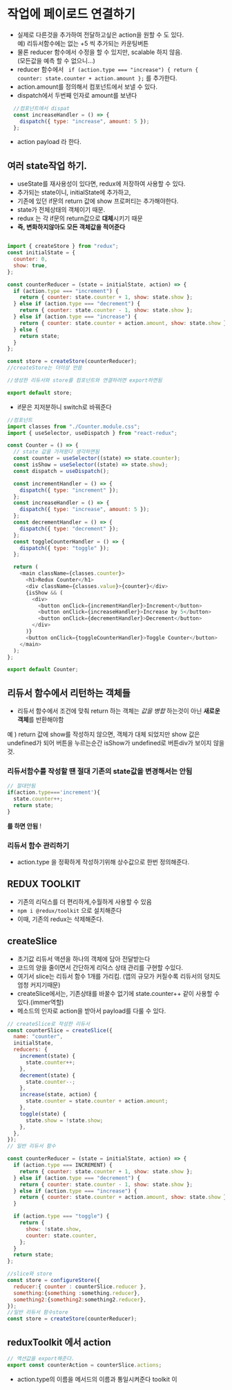 # 작업에 페이로드 연결하기
*  실제로 다른것을 추가하여 전달하고싶은 action을 원할 수 도 있다.  
예) 리듀서함수에는 없는 +5 씩 추가되는 카운팅버튼
* 물론 reducer 함수에서 수정을 할 수 있지만, scalable 하지 않음.  
  (모든값을 예측 할 수 없으니...)
* reducer 함수에서 
` if (action.type === "increase") {
  return { counter: state.counter + action.amount };` 를 추가한다.
* action.amount를 정의해서 컴포넌트에서 보낼 수 있다.
* dispatch에서 두번째 인자로 amount를 보낸다
```js
  //컴포넌트에서 dispat
  const increaseHandler = () => {
    dispatch({ type: "increase", amount: 5 });
  };
```
* action payload 라 한다. 

## 여러 state작업 하기.
*  useState를 재사용성이 있다면, redux에 저장하여 사용할 수 있다.
*  추가되는 state이니, initialState에 추가하고,
*  기존에 있던 if문의 return 값에 show 프로퍼티는 추가해야한다.
*  state가 전체상태의 객체이기 때문. 
*  redux 는 각 if문의 return값으로 **대체**시키기 때문
*  **즉, 변화하지않아도 모든 객체값을 적어준다** 

```js

import { createStore } from "redux";
const initialState = {
  counter: 0,
  show: true,
};

const counterReducer = (state = initialState, action) => {
  if (action.type === "increment") {
    return { counter: state.counter + 1, show: state.show };
  } else if (action.type === "decrement") {
    return { counter: state.counter - 1, show: state.show };
  } else if (action.type === "increase") {
    return { counter: state.counter + action.amount, show: state.show };
  } else {
    return state;
  }
};

const store = createStore(counterReducer);
//createStore는 더이상 안씀

//생성한 리듀서와 store를 컴포넌트와 연결하려면 export하면됨

export default store;

```
* if문은 지저분하니 switch로 바꿔준다

```js
//컴포넌트
import classes from "./Counter.module.css";
import { useSelector, useDispatch } from "react-redux";

const Counter = () => {
  // state 값을 가져왔다 생각하면됨
  const counter = useSelector((state) => state.counter);
  const isShow = useSelector((state) => state.show);
  const dispatch = useDispatch();

  const incrementHandler = () => {
    dispatch({ type: "increment" });
  };
  const increaseHandler = () => {
    dispatch({ type: "increase", amount: 5 });
  };
  const decrementHandler = () => {
    dispatch({ type: "decrement" });
  };
  const toggleCounterHandler = () => {
    dispatch({ type: "toggle" });
  };

  return (
    <main className={classes.counter}>
      <h1>Redux Counter</h1>
      <div className={classes.value}>{counter}</div>
      {isShow && (
        <div>
          <button onClick={incrementHandler}>Increment</button>
          <button onClick={increaseHandler}>Increase by 5</button>
          <button onClick={decrementHandler}>Decrement</button>
        </div>
      )}
      <button onClick={toggleCounterHandler}>Toggle Counter</button>
    </main>
  );
};

export default Counter;
```

## 리듀서 함수에서 리턴하는 객체들
* 리듀서 함수에서 조건에 맞춰 return 하는 객체는 *값을 병합* 하는것이 아닌 **새로운 객체**를 반환해야함
  
예 ) return 값에 show를 작성하지 않으면, 객체가 대체 되었지만 show 값은 undefined가 되어 버튼을 누르는순간 
isShow가 undefined로 버튼div가 보이지 않을것.

### 리듀서함수를 작성할 떈 절대 기존의 state값을 변경해서는 안됨
```js
// 절대안됨
if(action.type==='increment'){
  state.counter++;
  return state;
}
```
**를 하면 안됨** ! 

### 리듀서 함수 관리하기
* action.type 을 정확하게 작성하기위해 상수값으로 한번 정의해준다.

## REDUX TOOLKIT
* 기존의 리덕스를 더 편리하게,수월하게 사용할 수 있음
* `npm i @redux/toolkit` 으로 설치해준다
* 이때, 기존의 redux는 삭제해준다.

## createSlice 
* 초기값 리듀서 액션을 하나의 객체에 담아 전달받는다 
* 코드의 양을 줄이면서 간단하게 리덕스 상태 관리를 구현할 수있다.
* 여기서 slice는 리듀서 함수 1개를 가리킴.
  (앱의 규모가 커질수록 리듀서의 덩치도 엄청 커지기때문)
* createSlice에서는, 기존상태를 바꿀수 없기에 state.counter++ 같이 사용할 수 있다.(immer역할)
* 메소드의 인자로 action을 받아서 payload를 다룰 수 있다. 
```js
// createSlice로 작성한 리듀서 
const counterSlice = createSlice({
  name: "counter",
  initialState,
  reducers: {
    increment(state) {
      state.counter++;
    },
    decrement(state) {
      state.counter--;
    },
    increase(state, action) {
      state.counter = state.counter + action.amount;
    },
    toggle(state) {
      state.show = !state.show;
    },
  },
});
// 일반 리듀서 함수

const counterReducer = (state = initialState, action) => {
  if (action.type === INCREMENT) {
    return { counter: state.counter + 1, show: state.show };
  } else if (action.type === "decrement") {
    return { counter: state.counter - 1, show: state.show };
  } else if (action.type === "increase") {
    return { counter: state.counter + action.amount, show: state.show };
  }

  if (action.type === "toggle") {
    return {
      show: !state.show,
      counter: state.counter,
    };
  }
  return state;
};

//slice와 store
const store = configureStore({
  reducer:{ counter : counterSlice.reducer },
  something:{something :something.reducer},
  something2:{something2:something2.reducer},
});
//일반 리듀서 함수store
const store = createStore(counterReducer);

```
## reduxToolkit 에서 action
```js
// 액션값을 export해준다.
export const counterAction = counterSlice.actions;
```
* action.type의 이름을 메서드의 이름과 통일시켜준다 toolkit 이
